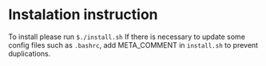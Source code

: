 # Instalation instruction
To install please run `$./install.sh`
If there is necessary to update some config files such as `.bashrc`, add META_COMMENT in `install.sh` to prevent duplications.
